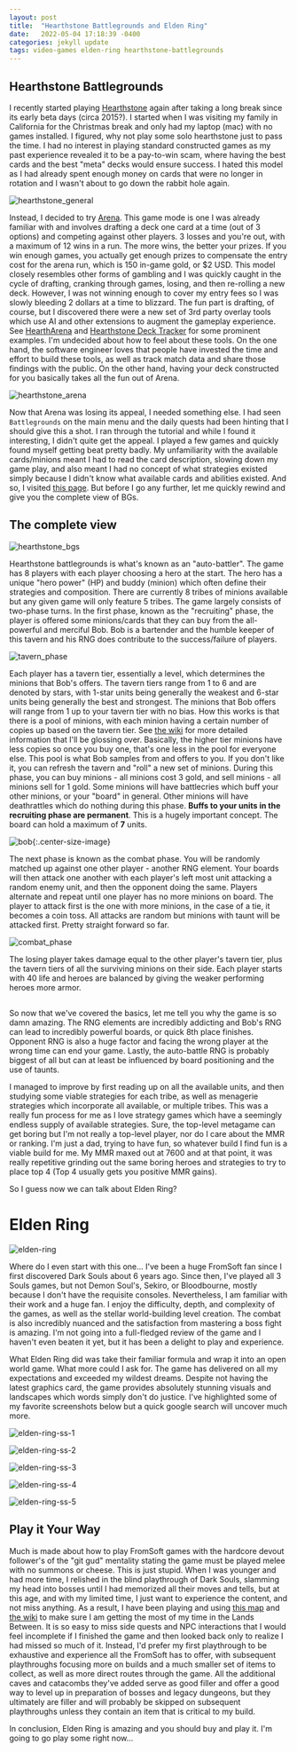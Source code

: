 ```yaml
---
layout: post
title:  "Hearthstone Battlegrounds and Elden Ring"
date:   2022-05-04 17:18:39 -0400
categories: jekyll update
tags: video-games elden-ring hearthstone-battlegrounds
---
```


<h2> Hearthstone Battlegrounds </h2>

I recently started playing [Hearthstone](hearthstone) again after taking a long break since its early beta days (circa 2015?). I started when I was visiting my family in California for the Christmas break and only had my laptop (mac) with no games installed. I figured, why not play some solo hearthstone just to pass the time. I had no interest in playing standard constructed games as my past experience revealed it to be a pay-to-win scam, where having the best cards and the best "meta" decks would ensure success. I hated this model as I had already spent enough money on cards that were no longer in rotation and I wasn't about to go down the rabbit hole again.

![hearthstone_general](/assets/video-games/hearthstone_general.jpg)

Instead, I decided to try [Arena](arena). This game mode is one I was already familiar with and involves drafting a deck one card at a time (out of 3 options) and competing against other players. 3 losses and you're out, with a maximum of 12 wins in a run. The more wins, the better your prizes. If you win enough games, you actually get enough prizes to compensate the entry cost for the arena run, which is 150 in-game gold, or $2 USD. This model closely resembles other forms of gambling and I was quickly caught in the cycle of drafting, cranking through games, losing, and then re-rolling a new deck. However, I was not winning enough to cover my entry fees so I was slowly bleeding 2 dollars at a time to blizzard. The fun part is drafting, of course, but I discovered there were a new set of 3rd party overlay tools which use AI and other extensions to augment the gameplay experience. See [HearthArena](heartharena) and [Hearthstone Deck Tracker](hearthstone-deck-tracker) for some prominent examples. I'm undecided about how to feel about these tools. On the one hand, the software engineer loves that people have invested the time and effort to build these tools, as well as track match data and share those findings with the public. On the other hand, having your deck constructed for you basically takes all the fun out of Arena.

![hearthstone_arena](/assets/video-games/hearthstone_arena.jpeg)

Now that Arena was losing its appeal, I needed something else. I had seen `Battlegrounds` on the main menu and the daily quests had been hinting that I should give this a shot. I ran through the tutorial and while I found it interesting, I didn't quite get the appeal. I played a few games and quickly found myself getting beat pretty badly. My unfamiliarity with the available cards/minions meant I had to read the card description, slowing down my game play, and also meant I had no concept of what strategies existed simply because I didn't know what available cards and abilities existed. And so, I visited [this page](https://playhearthstone.com/en-us/battlegrounds). But before I go any further, let me quickly rewind and give you the complete view of BGs.

## The complete view

![hearthstone_bgs](/assets/video-games/hearthstone_bgs.jpg)

Hearthstone battlegrounds is what's known as an "auto-battler". The game has 8 players with each player choosing a hero at the start. The hero has a unique "hero power" (HP) and buddy (minion) which often define their strategies and composition. There are currently 8 tribes of minions available but any given game will only feature 5 tribes. The game largely consists of two-phase turns. In the first phase, known as the "recruiting" phase, the player is offered some minions/cards that they can buy from the all-powerful and merciful Bob. Bob is a bartender and the humble keeper of this tavern and his RNG does contribute to the success/failure of players.

![tavern_phase](/assets/video-games/tavern_phase.jpg)

Each player has a tavern tier, essentially a level, which determines the minions that Bob's offers. The tavern tiers range from 1 to 6 and are denoted by stars, with 1-star units being generally the weakest and 6-star units being generally the best and strongest. The minions that Bob offers will range from 1 up to your tavern tier with no bias. How this works is that there is a pool of minions, with each minion having a certain number of copies up based on the tavern tier. See [the wiki](bgs-wiki) for more detailed information that I'll be glossing over. Basically, the higher tier minions have less copies so once you buy one, that's one less in the pool for everyone else. This pool is what Bob samples from and offers to you. If you don't like it, you can refresh the tavern and "roll" a new set of minions. During this phase, you can buy minions - all minions cost 3 gold, and sell minions - all minions sell for 1 gold. Some minions will have battlecries which buff your other minions, or your "board" in general. Other minions will have deathrattles which do nothing during this phase. **Buffs to your units in the recruiting phase are permanent**. This is a hugely important concept. The board can hold a maximum of **7** units. 

![bob](/assets/video-games/bob.jpg){:.center-size-image}

The next phase is known as the combat phase. You will be randomly matched up against one other player - another RNG element. Your boards will then attack one another with each player's left most unit attacking a random enemy unit, and then the opponent doing the same. Players alternate and repeat until one player has no more minions on board. The player to attack first is the one with more minions, in the case of a tie, it becomes a coin toss. All attacks are random but minions with taunt will be attacked first. Pretty straight forward so far.

![combat_phase](/assets/video-games/combat_phase.jpg)

The losing player takes damage equal to the other player's tavern tier, plus the tavern tiers of all the surviving minions on their side. Each player starts with 40 life and heroes are balanced by giving the weaker performing heroes more armor. 

## <Deep breath>

So now that we've covered the basics, let me tell you why the game is so damn amazing. The RNG elements are incredibly addicting and Bob's RNG can lead to incredibly powerful boards, or quick 8th place finishes. Opponent RNG is also a huge factor and facing the wrong player at the wrong time can end your game. Lastly, the auto-battle RNG is probably biggest of all but can at least be influenced by board positioning and the use of taunts. 

I managed to improve by first reading up on all the available units, and then studying some viable strategies for each tribe, as well as menagerie strategies which incorporate all available, or multiple tribes. This was a really fun process for me as I love strategy games which have a seemingly endless supply of available strategies. Sure, the top-level metagame can get boring but I'm not really a top-level player, nor do I care about the MMR or ranking. I'm just a dad, trying to have fun, so whatever build I find fun is a viable build for me. My MMR maxed out at 7600 and at that point, it was really repetitive grinding out the same boring heroes and strategies to try to place top 4 (Top 4 usually gets you positive MMR gains).

So I guess now we can talk about Elden Ring?

# Elden Ring

![elden-ring](/assets/video-games/elden_ring.jpg)

Where do I even start with this one... I've been a huge FromSoft fan since I first discovered Dark Souls about 6 years ago. Since then, I've played all 3 Souls games, but not Demon Soul's, Sekiro, or Bloodbourne, mostly because I don't have the requisite consoles. Nevertheless, I am familiar with their work and a huge fan. I enjoy the difficulty, depth, and complexity of the games, as well as the stellar world-building level creation. The combat is also incredibly nuanced and the satisfaction from mastering a boss fight is amazing. I'm not going into a full-fledged review of the game and I haven't even beaten it yet, but it has been a delight to play and experience.

What Elden Ring did was take their familiar formula and wrap it into an open world game. What more could I ask for. The game has delivered on all my expectations and exceeded my wildest dreams. Despite not having the latest graphics card, the game provides absolutely stunning visuals and landscapes which words simply don't do justice. I've highlighted some of my favorite screenshots below but a quick google search will uncover much more.

![elden-ring-ss-1](/assets/video-games/elden-ring-ss-1.jpg)

![elden-ring-ss-2](/assets/video-games/elden-ring-ss-2.jpg)

![elden-ring-ss-3](/assets/video-games/elden-ring-ss-3.jpeg)

![elden-ring-ss-4](/assets/video-games/elden-ring-ss-4.jpeg)

![elden-ring-ss-5](/assets/video-games/elden-ring-ss-5.jpeg)

## Play it Your Way

Much is made about how to play FromSoft games with the hardcore devout follower's of the "git gud" mentality stating the game must be played melee with no summons or cheese. This is just stupid. When I was younger and had more time, I relished in the blind playthrough of Dark Souls, slamming my head into bosses until I had memorized all their moves and tells, but at this age, and with my limited time, I just want to experience the content, and not miss anything. As a result, I have been playing and using [this map](https://mapgenie.io/elden-ring/maps/the-lands-between) and [the wiki](https://eldenring.wiki.fextralife.com/Elden+Ring+Wiki) to make sure I am getting the most of my time in the Lands Between. It is so easy to miss side quests and NPC interactions that I would feel incomplete if I finished the game and then looked back only to realize I had missed so much of it. Instead, I'd prefer my first playthrough to be exhaustive and experience all the FromSoft has to offer, with subsequent playthroughs focusing more on builds and a much smaller set of items to collect, as well as more direct routes through the game. All the additional caves and catacombs they've added serve as good filler and offer a good way to level up in preparation of bosses and legacy dungeons, but they ultimately are filler and will probably be skipped on subsequent playthroughs unless they contain an item that is critical to my build.

In conclusion, Elden Ring is amazing and you should buy and play it. I'm going to go play some right now...

[Hearthstone]: https://playhearthstone.com/en-us
[heartharena]: https://www.heartharena.com/
[hearthstone-deck-tracker]: https://hsreplay.net/downloads/?hl=en
[bgs-wiki]: https://hearthstone.fandom.com/wiki/Battlegrounds#Recruit_Phase


